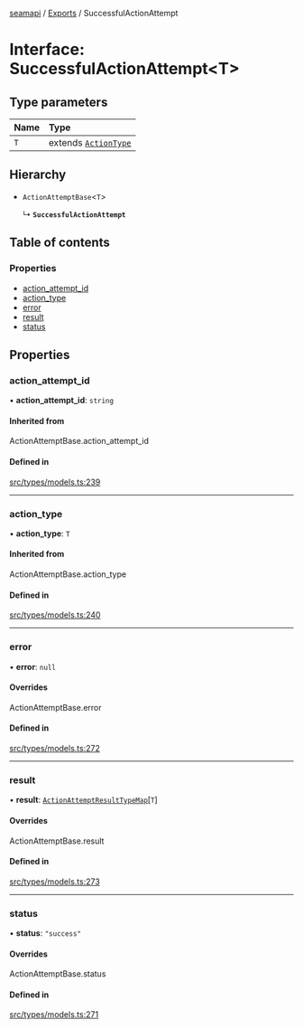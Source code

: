 [seamapi](../README.md) / [Exports](../modules.md) / SuccessfulActionAttempt

# Interface: SuccessfulActionAttempt<T\>

## Type parameters

| Name | Type |
| :------ | :------ |
| `T` | extends [`ActionType`](../modules.md#actiontype) |

## Hierarchy

- `ActionAttemptBase`<`T`\>

  ↳ **`SuccessfulActionAttempt`**

## Table of contents

### Properties

- [action\_attempt\_id](SuccessfulActionAttempt.md#action_attempt_id)
- [action\_type](SuccessfulActionAttempt.md#action_type)
- [error](SuccessfulActionAttempt.md#error)
- [result](SuccessfulActionAttempt.md#result)
- [status](SuccessfulActionAttempt.md#status)

## Properties

### action\_attempt\_id

• **action\_attempt\_id**: `string`

#### Inherited from

ActionAttemptBase.action\_attempt\_id

#### Defined in

[src/types/models.ts:239](https://github.com/seamapi/javascript/blob/main/src/types/models.ts#L239)

___

### action\_type

• **action\_type**: `T`

#### Inherited from

ActionAttemptBase.action\_type

#### Defined in

[src/types/models.ts:240](https://github.com/seamapi/javascript/blob/main/src/types/models.ts#L240)

___

### error

• **error**: ``null``

#### Overrides

ActionAttemptBase.error

#### Defined in

[src/types/models.ts:272](https://github.com/seamapi/javascript/blob/main/src/types/models.ts#L272)

___

### result

• **result**: [`ActionAttemptResultTypeMap`](ActionAttemptResultTypeMap.md)[`T`]

#### Overrides

ActionAttemptBase.result

#### Defined in

[src/types/models.ts:273](https://github.com/seamapi/javascript/blob/main/src/types/models.ts#L273)

___

### status

• **status**: ``"success"``

#### Overrides

ActionAttemptBase.status

#### Defined in

[src/types/models.ts:271](https://github.com/seamapi/javascript/blob/main/src/types/models.ts#L271)
